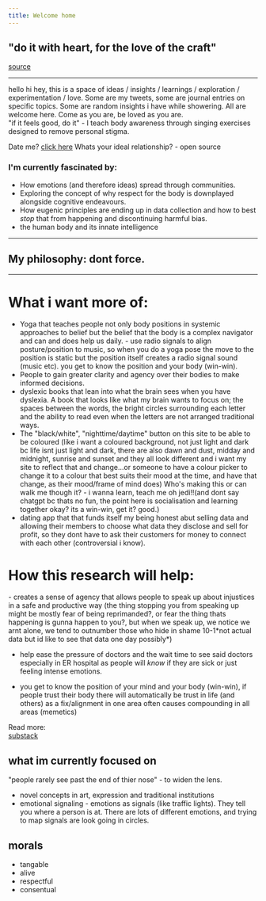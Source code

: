 ```yaml
---
title: Welcome home
---
```


## "do it with heart, for the love of the craft"


[source](https://x.com/vidhvatm/status/1902271435663667458)

---------------------------


hello hi hey, this is a space of ideas / insights / learnings / exploration / experimentation / love.
Some are my tweets, some are journal entries on specific topics.
Some are random insights i have while showering.
All are welcome here.
Come as you are, be loved as you are.<br>
"if it feels good, do it" - I teach body awareness through singing exercises designed to remove personal stigma.



Date me? [click here](https://cuties.app/profile/franklin-1742733101892x813177518641711600)
Whats your ideal relationship? - open source
### I'm currently fascinated by:

- How emotions (and therefore ideas) spread through communities.
- Exploring the concept of why respect for the body is downplayed alongside cognitive endeavours.
- How eugenic principles are ending up in data collection and how to best *stop* that from happening and discontinuing harmful bias.
- the human body and its innate intelligence

----------------

## My philosophy: dont force.

---------------------


# What i want more of:

- Yoga that teaches people not only body positions in systemic approaches to belief but the belief that the body is a complex navigator and can and does help us daily. - use radio signals to align posture/position to music, so when you do a yoga pose the move to the position is static but the position itself creates a radio signal sound (music etc). you get to know the position and your body (win-win).
- People to gain greater clarity and agency over their bodies to make informed decisions. 
- dyslexic books that lean into what the brain sees when you have dyslexia. A book that looks like what my brain wants to focus on; the spaces between the words, the bright circles surrounding each letter and the ability to read even when the letters are not arranged traditional ways.
- The "black/white", "nighttime/daytime" button on this site to be able to be coloured (like i want a coloured background, not just light and dark bc life isnt just light and dark, there are also dawn and dust, midday and midnight, sunrise and sunset and they all look different and i want my site to reflect that and change...or someone to have a colour picker to change it to a colour that best suits their mood at the time, and have that change, as their mood/frame of mind does) Who's making this or can walk me though it? - i wanna learn, teach me oh jedi!!(and dont say chatgpt bc thats no fun, the point here is socialisation and learning together okay? its a win-win, get it? good.)
- dating app that that funds itself my being honest abut selling data and allowing their members to choose what data they disclose and sell for profit, so they dont have to ask their customers for money to connect with each other (controversial i know).
  
<h1>How this research will help:</h1>
- creates a sense of agency that allows people to speak up about injustices in a safe and productive way (the thing stopping you from speaking up might be mostly fear of being reprimanded?, or fear the thing thats happening is gunna happen to you?, but when we speak up, we notice we arnt alone, we tend to outnumber those who hide in shame 10-1*not actual data but id like to see that data one day possibly*)

- help ease the pressure of doctors and the wait time to see said doctors especially in ER hospital as people will *know* if they are sick or just feeling intense emotions.

- you get to know the position of your mind and your body (win-win), if people trust their body there will automatically be trust in life (and others) as a fix/alignment in one area often causes compounding in all areas (memetics)

Read more:  
[substack](https://open.substack.com/pub/karboncopy/p/the-bodys-beautiful-betrayal?r=1v7xyt&utm_campaign=post&utm_medium=web&showWelcomeOnShare=false)

## what im currently focused on
"people rarely see past the end of thier nose" - to widen the lens.
- novel concepts in art, expression and traditional institutions
- emotional signaling - emotions as signals (like traffic lights). They tell you where a person is at. There are lots of different emotions, and trying to map signals are look going in circles.
## morals
- tangable
- alive
- respectful
- consentual
<br>

